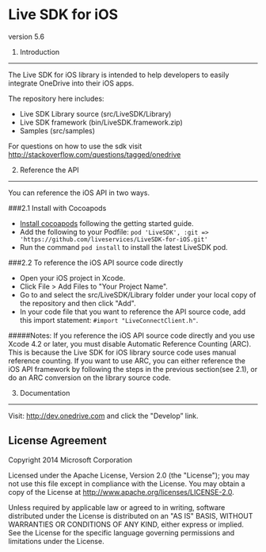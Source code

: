 Live SDK for iOS 
================

version 5.6

1. Introduction
---------------

The Live SDK for iOS library is intended to help developers to easily integrate OneDrive into their iOS apps.

The repository here includes:
- Live SDK Library source (src/LiveSDK/Library)
- Live SDK framework (bin/LiveSDK.framework.zip)
- Samples (src/samples)

For questions on how to use the sdk visit http://stackoverflow.com/questions/tagged/onedrive

2. Reference the API
--------------------

You can reference the iOS API in two ways.

###2.1 Install with Cocoapods

* [Install cocoapods](http://guides.cocoapods.org/using/getting-started.html) following the getting started guide.
* Add the following to your Podfile: `pod 'LiveSDK', :git => 'https://github.com/liveservices/LiveSDK-for-iOS.git'`
* Run the command `pod install` to install the latest LiveSDK pod.

###2.2 To reference the iOS API source code directly

* Open your iOS project in Xcode.
* Click File > Add Files to "Your Project Name".
* Go to and select the src/LiveSDK/Library folder under your local copy of the repository and then click "Add".
* In your code file that you want to reference the API source code, add this import statement: `#import "LiveConnectClient.h"`.

#####Notes:
If you reference the iOS API source code directly and you use Xcode 4.2 or later, you must disable Automatic Reference Counting (ARC). This is because the Live SDK for iOS library source code uses manual reference counting. If you want to use ARC, you can either reference the iOS API framework by following the steps in the previous section(see 2.1), or do an ARC conversion on the library source code. 

3. Documentation
----------------

Visit: http://dev.onedrive.com and click the "Develop” link. 


License Agreement
-----------------

Copyright 2014 Microsoft Corporation

Licensed under the Apache License, Version 2.0 (the "License");
you may not use this file except in compliance with the License.
You may obtain a copy of the License at http://www.apache.org/licenses/LICENSE-2.0.

Unless required by applicable law or agreed to in writing, software
distributed under the License is distributed on an "AS IS" BASIS,
WITHOUT WARRANTIES OR CONDITIONS OF ANY KIND, either express or implied.
See the License for the specific language governing permissions and
limitations under the License.